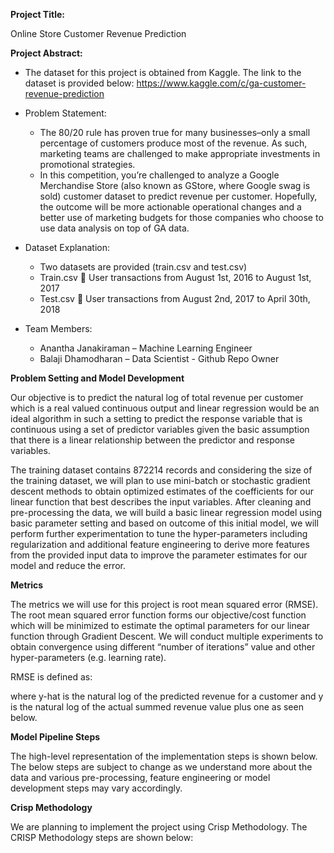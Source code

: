 
**Project Title:**

Online Store Customer Revenue Prediction


**Project Abstract:**

+	The dataset for this project is obtained from Kaggle. The link to the dataset is provided below:
https://www.kaggle.com/c/ga-customer-revenue-prediction

+	Problem Statement:
	+	The 80/20 rule has proven true for many businesses–only a small percentage of customers produce most of the revenue. As such, marketing teams are challenged to make appropriate investments in promotional strategies.
	+	In this competition, you’re challenged to analyze a Google Merchandise Store (also known as GStore, where Google swag is sold) customer dataset to predict revenue per customer. Hopefully, the outcome will be more actionable operational changes and a better use of marketing budgets for those companies who choose to use data analysis on top of GA data.

+	Dataset Explanation:
	+	Two datasets are provided (train.csv and test.csv)
	+	Train.csv  User transactions from August 1st, 2016 to August 1st, 2017
	+	Test.csv   User transactions from August 2nd, 2017 to April 30th, 2018

+	Team Members: 
	+	Anantha Janakiraman – Machine Learning Engineer
	+	Balaji Dhamodharan – Data Scientist - Github Repo Owner

**Problem Setting and Model Development**

Our objective is to predict the natural log of total revenue per customer which is a real valued continuous output and linear regression would be an ideal algorithm in such a setting to predict the response variable that is continuous using a set of predictor variables given the basic assumption that there is a linear relationship between the predictor and response variables.

The training dataset contains 872214 records and considering the size of the training dataset, we will plan to use mini-batch or stochastic gradient descent methods to obtain optimized estimates of the coefficients for our linear function that best describes the input variables. After cleaning and pre-processing the data, we will build a basic linear regression model using basic parameter setting and based on outcome of this initial model, we will perform further experimentation to tune the hyper-parameters including regularization and additional feature engineering to derive more features from the provided input data to improve the parameter estimates for our model and reduce the error.


**Metrics**

The metrics we will use for this project is root mean squared error (RMSE). The root mean squared error function forms our objective/cost function which will be minimized to estimate the optimal parameters for our linear function through Gradient Descent. We will conduct multiple experiments to obtain convergence using different “number of iterations” value and other hyper-parameters (e.g. learning rate).

RMSE is defined as:

where y-hat is the natural log of the predicted revenue for a customer and y is the natural log of the actual summed revenue value plus one as seen below.

**Model Pipeline Steps**

The  high-level representation of the implementation steps is shown below. The below steps are subject to change as we understand more about the data and various pre-processing, feature engineering or model development steps may vary accordingly. 
 
**Crisp Methodology**

We are planning to implement the project using Crisp Methodology. The CRISP Methodology steps are shown below:












